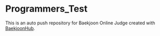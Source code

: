 # Programmers_Test
This is an auto push repository for Baekjoon Online Judge created with [BaekjoonHub](https://github.com/BaekjoonHub/BaekjoonHub).
